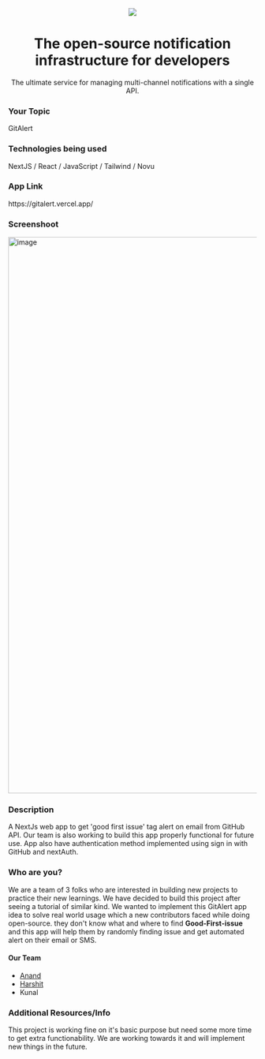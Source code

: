 <div align="center">
    <a href="https://connect.novu.co" target="_blank"><img src="https://user-images.githubusercontent.com/100117126/235352632-e3e22d9e-2c8b-43d3-a297-dd8fbd90fc56.png" /></a>
</div>

<h1 align="center">The open-source notification infrastructure for developers</h1>

<div align="center">
The ultimate service for managing multi-channel notifications with a single API.
</div>

<h3>Your Topic</h3>
<p>GitAlert</p>

<h3>Technologies being used</h3>
<p>NextJS / React / JavaScript / Tailwind / Novu</p>

<h3>App Link</h3>
<p>https://gitalert.vercel.app/</p>

<h3>Screenshoot</h3>
<img width="1128" alt="image" src="https://github.com/Astrodevil/GitAlert/assets/73425223/25ac194e-6315-4285-9d68-0d12106f8780">

<h3>Description</h3>
<p>A NextJs web app to get 'good first issue' tag alert on email from GitHub API. Our team is also working to build this app properly functional for future use. App also have authentication method implemented using sign in with GitHub and nextAuth.</p>


### Who are you?
We are a team of 3 folks who are interested in building new projects to practice their new learnings. We have decided to build this project after seeing a tutorial of similar kind. We wanted to implement this GitAlert app idea to solve real world usage which a new contributors faced while doing open-source. they don't know what and where to find **Good-First-issue** and this app will help them by randomly finding issue and get automated alert on their email or SMS.

#### Our Team
- [Anand](https://github.com/Astrodevil)
- [Harshit](https://github.com/HarshitGupta3017) 
- Kunal 

<h3>Additional Resources/Info</h3>
<p>This project is working fine on it's basic purpose but need some more time to get extra functionability. We are working towards it and will implement new things in the future.</p>
